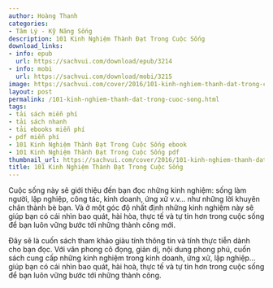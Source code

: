```yaml
---
author: Hoàng Thanh
categories:
- Tâm Lý - Kỹ Năng Sống
description: 101 Kinh Nghiệm Thành Đạt Trong Cuộc Sống
download_links:
- info: epub
  url: https://sachvui.com/download/epub/3214
- info: mobi
  url: https://sachvui.com/download/mobi/3215
image: https://sachvui.com/cover/2016/101-kinh-nghiem-thanh-dat-trong-cuoc-song.jpg
layout: post
permalink: /101-kinh-nghiem-thanh-dat-trong-cuoc-song.html
tags:
- tải sách miễn phí
- tải sách nhanh
- tải ebooks miễn phí
- pdf miễn phí
- 101 Kinh Nghiệm Thành Đạt Trong Cuộc Sống ebook
- 101 Kinh Nghiệm Thành Đạt Trong Cuộc Sống pdf
thumbnail_url: https://sachvui.com/cover/2016/101-kinh-nghiem-thanh-dat-trong-cuoc-song.jpg
title: 101 Kinh Nghiệm Thành Đạt Trong Cuộc Sống
---
```


 <div class="item-desc text-justify"> <p>Cuộc sống này sẽ giới thiệu đến bạn đọc những kinh nghiệm: sống làm người, lập nghiệp, công tác, kinh doanh, ứng xử v.v… như những lời khuyên chân thành bè bạn. Và ở một góc độ nhất định những kinh nghiệm này sẽ giúp bạn có cái nhìn bao quát, hài hòa, thực tế và tự tin hơn trong cuộc sống để bạn luôn vững bước tới những thành công mới.</p><p>Đây sẽ là cuốn sách tham khảo giàu tính thông tin và tính thực tiễn dành cho bạn đọc. Với vǎn phong cô đọng, giản dị, nội dung phong phú, cuốn sách cung cấp những kinh nghiệm trong kinh doanh, ứng xử, lập nghiệp… giúp bạn có cái nhìn bao quát, hài hoà, thực tế và tự tin hơn trong cuộc sống để bạn luôn vững bước tới những thành công.</p> </div>